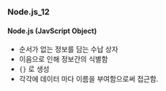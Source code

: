 ### Node.js_12

#### Node.js (JavScript Object)
- 순서가 없는 정보를 담는 수납 상자
- 이음으로 인해 정보간의 식별함
- `{}` 로 생성
- 각각에 데이터 마다 이름을 부여함으로써 접근함.